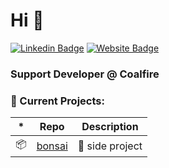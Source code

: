 # Hi 👋

[![Linkedin Badge](https://img.shields.io/badge/-alex-blue?style=flat&logo=Linkedin&logoColor=white&link=https://www.linkedin.com/in/alexander-cooter/)](https://www.linkedin.com/in/alexander-cooter/)
[![Website Badge](https://img.shields.io/badge/-alexcooter.com-CCCCCC?style=flat&logo=Firefox&logoColor=444444&link=https://alexcooter.com)](https://alexcooter.com)

### **Support Developer @ Coalfire**

### 🧰 Current Projects:

| \*  | Repo                                        | Description     |
| --- | ------------------------------------------- | --------------- |
| 📦  | [bonsai](https://github.com/alex-lc/bonsai) | 🎋 side project |
